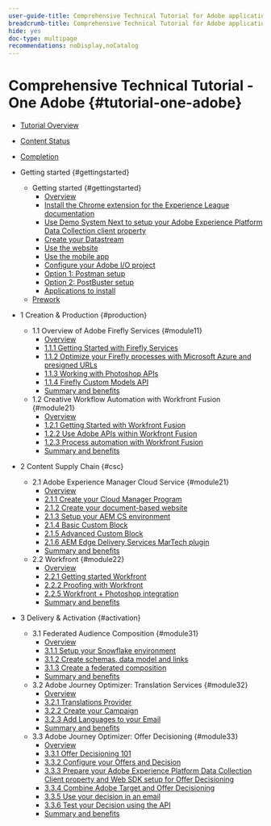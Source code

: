 ```yaml
---
user-guide-title: Comprehensive Technical Tutorial for Adobe applications, from Creative Cloud to Experience Cloud
breadcrumb-title: Comprehensive Technical Tutorial for Adobe applications, from Creative Cloud to Experience Cloud
hide: yes
doc-type: multipage
recommendations: noDisplay,noCatalog
---
```


# Comprehensive Technical Tutorial - One Adobe {#tutorial-one-adobe}

+ [Tutorial Overview](/help/tutorial-one-adobe/overview.md)
+ [Content Status](/help/tutorial-one-adobe/status.md)
+ [Completion](/help/tutorial-one-adobe/completion.md)

+ Getting started {#gettingstarted}
  + Getting started {#gettingstarted}
    + [Overview](/help/tutorial-one-adobe/modules/getting-started/gettingstarted/getting-started.md)
    + [Install the Chrome extension for the Experience League documentation](/help/tutorial-one-adobe/modules/getting-started/gettingstarted/ex1.md)
    + [Use Demo System Next to setup your Adobe Experience Platform Data Collection client property](/help/tutorial-one-adobe/modules/getting-started/gettingstarted/ex2.md)
    + [Create your Datastream](/help/tutorial-one-adobe/modules/getting-started/gettingstarted/ex3.md)
    + [Use the website](/help/tutorial-one-adobe/modules/getting-started/gettingstarted/ex4.md)
    + [Use the mobile app](/help/tutorial-one-adobe/modules/getting-started/gettingstarted/ex5.md)
    + [Configure your Adobe I/O project](/help/tutorial-one-adobe/modules/getting-started/gettingstarted/ex6.md)
    + [Option 1: Postman setup](/help/tutorial-one-adobe/modules/getting-started/gettingstarted/ex7.md)
    + [Option 2: PostBuster setup](/help/tutorial-one-adobe/modules/getting-started/gettingstarted/ex8.md)
    + [Applications to install](/help/tutorial-one-adobe/modules/getting-started/gettingstarted/ex9.md)
  + [Prework](/help/tutorial-one-adobe/prework.md)

+ 1 Creation & Production {#production}
  + 1.1 Overview of Adobe Firefly Services {#module11}
    + [Overview](/help/tutorial-one-adobe/modules/creative-cloud/module1.1/firefly-services.md)
    + [1.1.1 Getting Started with Firefly Services](/help/tutorial-one-adobe/modules/creative-cloud/module1.1/ex1.md)
    + [1.1.2 Optimize your Firefly processes with Microsoft Azure and presigned URLs](/help/tutorial-one-adobe/modules/creative-cloud/module1.1/ex2.md)
    + [1.1.3 Working with Photoshop APIs](/help/tutorial-one-adobe/modules/creative-cloud/module1.1/ex3.md)
    + [1.1.4 Firefly Custom Models API](/help/tutorial-one-adobe/modules/creative-cloud/module1.1/ex4.md)
    + [Summary and benefits](/help/tutorial-one-adobe/modules/creative-cloud/module1.1/summary.md)
  + 1.2 Creative Workflow Automation with Workfront Fusion {#module21}  
    + [Overview](/help/tutorial-one-adobe/modules/creative-cloud/module1.2/automation.md)
    + [1.2.1 Getting Started with Workfront Fusion](/help/tutorial-one-adobe/modules/creative-cloud/module1.2/ex1.md)
    + [1.2.2 Use Adobe APIs within Workfront Fusion](/help/tutorial-one-adobe/modules/creative-cloud/module1.2/ex2.md)
    + [1.2.3 Process automation with Workfront Fusion](/help/tutorial-one-adobe/modules/creative-cloud/module1.2/ex3.md)
    + [Summary and benefits](/help/tutorial-one-adobe/modules/creative-cloud/module1.2/summary.md)

+ 2 Content Supply Chain {#csc}  
  + 2.1 Adobe Experience Manager Cloud Service {#module21}
    + [Overview](/help/tutorial-one-adobe/modules/csc/module2.1/aemcs.md)
    + [2.1.1 Create your Cloud Manager Program](/help/tutorial-one-adobe/modules/csc/module2.1/ex1.md)
    + [2.1.2 Create your document-based website](/help/tutorial-one-adobe/modules/csc/module2.1/ex2.md)
    + [2.1.3 Setup your AEM CS environment](/help/tutorial-one-adobe/modules/csc/module2.1/ex3.md)
    + [2.1.4 Basic Custom Block](/help/tutorial-one-adobe/modules/csc/module2.1/ex4.md)
    + [2.1.5 Advanced Custom Block](/help/tutorial-one-adobe/modules/csc/module2.1/ex5.md)
    + [2.1.6 AEM Edge Delivery Services MarTech plugin](/help/tutorial-one-adobe/modules/csc/module2.1/ex6.md)
    + [Summary and benefits](/help/tutorial-one-adobe/modules/csc/module2.1/summary.md)
  + 2.2 Workfront {#module22}
     + [Overview](/help/tutorial-one-adobe/modules/csc/module2.2/workfront.md)
    + [2.2.1 Getting started Workfront](/help/tutorial-one-adobe/modules/csc/module2.2/ex1.md)
    + [2.2.2 Proofing with Workfront](/help/tutorial-one-adobe/modules/csc/module2.2/ex2.md)
    + [2.2.5 Workfront + Photoshop integration](/help/tutorial-one-adobe/modules/csc/module2.2/ex5.md)
    + [Summary and benefits](/help/tutorial-one-adobe/modules/csc/module2.2/summary.md)

+ 3 Delivery & Activation {#activation}
  + 3.1 Federated Audience Composition {#module31}
    + [Overview](/help/tutorial-one-adobe/modules/uce/module3.1/fac.md)
    + [3.1.1 Setup your Snowflake environment](/help/tutorial-one-adobe/modules/uce/module3.1/ex1.md)
    + [3.1.2 Create schemas, data model and links](/help/tutorial-one-adobe/modules/uce/module3.1/ex2.md)
    + [3.1.3 Create a federated composition](/help/tutorial-one-adobe/modules/uce/module3.1/ex3.md)
    + [Summary and benefits](/help/tutorial-one-adobe/modules/uce/module3.1/summary.md)
  + 3.2 Adobe Journey Optimizer: Translation Services {#module32}
    + [Overview](/help/tutorial-one-adobe/modules/uce/module3.2/ajotranslationsvcs.md)
    + [3.2.1 Translations Provider](/help/tutorial-one-adobe/modules/uce/module3.2/ex1.md)
    + [3.2.2 Create your Campaign](/help/tutorial-one-adobe/modules/uce/module3.2/ex2.md)
    + [3.2.3 Add Languages to your Email](/help/tutorial-one-adobe/modules/uce/module3.2/ex3.md)
    + [Summary and benefits](/help/tutorial-one-adobe/modules/uce/module3.2/summary.md)
  + 3.3 Adobe Journey Optimizer: Offer Decisioning {#module33}
    + [Overview](/help/tutorial-one-adobe/modules/uce/module3.3/offer-decisioning.md)
    + [3.3.1 Offer Decisioning 101](/help/tutorial-one-adobe/modules/uce/module3.3/ex1.md)
    + [3.3.2 Configure your Offers and Decision](/help/tutorial-one-adobe/modules/uce/module3.3/ex2.md)
    + [3.3.3 Prepare your Adobe Experience Platform Data Collection Client property and Web SDK setup for Offer Decisioning](/help/tutorial-one-adobe/modules/uce/module3.3/ex3.md)
    + [3.3.4 Combine Adobe Target and Offer Decisioning](/help/tutorial-one-adobe/modules/uce/module3.3/ex4.md)
    + [3.3.5 Use your decision in an email](/help/tutorial-one-adobe/modules/uce/module3.3/ex5.md)
    + [3.3.6 Test your Decision using the API](/help/tutorial-one-adobe/modules/uce/module3.3/ex6.md)
    + [Summary and benefits](/help/tutorial-one-adobe/modules/uce/module3.3/summary.md)

